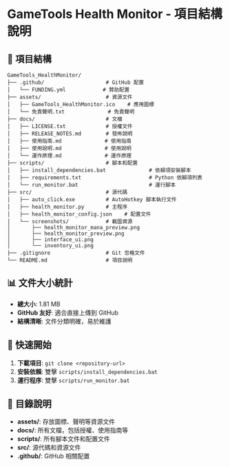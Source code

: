# GameTools Health Monitor - 項目結構說明

## 📁 項目結構

```
GameTools_HealthMonitor/
├── .github/                    # GitHub 配置
│   └── FUNDING.yml            # 贊助配置
├── assets/                     # 資源文件
│   ├── GameTools_HealthMonitor.ico    # 應用圖標
│   └── 免責聲明.txt              # 免責聲明
├── docs/                       # 文檔
│   ├── LICENSE.txt             # 授權文件
│   ├── RELEASE_NOTES.md        # 發佈說明
│   ├── 使用指南.md              # 使用指南
│   ├── 使用說明.md              # 使用說明
│   └── 運作原理.md              # 運作原理
├── scripts/                    # 腳本和配置
│   ├── install_dependencies.bat              # 依賴項安裝腳本
│   ├── requirements.txt                      # Python 依賴項列表
│   └── run_monitor.bat                       # 運行腳本
├── src/                        # 源代碼
│   ├── auto_click.exe          # AutoHotkey 腳本執行文件
│   ├── health_monitor.py       # 主程序
│   ├── health_monitor_config.json    # 配置文件
│   └── screenshots/            # 截圖資源
│       ├── health_monitor_mana_preview.png
│       ├── health_monitor_preview.png
│       ├── interface_ui.png
│       └── inventory_ui.png
├── .gitignore                  # Git 忽略文件
└── README.md                   # 項目說明
```

## 📊 文件大小統計

- **總大小**: 1.81 MB
- **GitHub 友好**: 適合直接上傳到 GitHub
- **結構清晰**: 文件分類明確，易於維護

## 🚀 快速開始

1. **下載項目**: `git clone <repository-url>`
2. **安裝依賴**: 雙擊 `scripts/install_dependencies.bat`
3. **運行程序**: 雙擊 `scripts/run_monitor.bat`

## 📂 目錄說明

- **assets/**: 存放圖標、聲明等資源文件
- **docs/**: 所有文檔，包括授權、使用指南等
- **scripts/**: 所有腳本文件和配置文件
- **src/**: 源代碼和資源文件
- **.github/**: GitHub 相關配置

